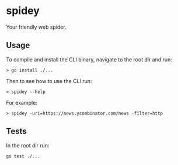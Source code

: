# spidey

Your friendly web spider.

## Usage

To compile and install the CLI binary, navigate to the root dir and run:

```
> go install ./...
```

Then to see how to use the CLI run:

```
> spidey --help
```

For example:

```
> spidey -uri=https://news.ycombinator.com/news -filter=http
```

## Tests

In the root dir run:

```
go test ./...
```
